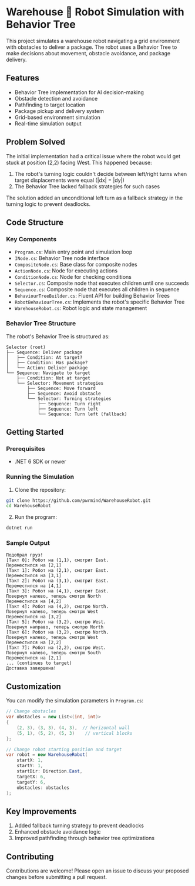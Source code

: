 ﻿# Warehouse 🤖 Robot Simulation with Behavior Tree

This project simulates a warehouse robot navigating a grid environment with obstacles to deliver a package. The robot uses a Behavior Tree to make decisions about movement, obstacle avoidance, and package delivery.

## Features

- Behavior Tree implementation for AI decision-making
- Obstacle detection and avoidance
- Pathfinding to target location
- Package pickup and delivery system
- Grid-based environment simulation
- Real-time simulation output

## Problem Solved

The initial implementation had a critical issue where the robot would get stuck at position (2,2) facing West. This happened because:

1. The robot's turning logic couldn't decide between left/right turns when target displacements were equal (|dx| = |dy|)
2. The Behavior Tree lacked fallback strategies for such cases

The solution added an unconditional left turn as a fallback strategy in the turning logic to prevent deadlocks.

## Code Structure

### Key Components
- `Program.cs`: Main entry point and simulation loop
- `INode.cs`: Behavior Tree node interface
- `CompositeNode.cs`: Base class for composite nodes
- `ActionNode.cs`: Node for executing actions
- `ConditionNode.cs`: Node for checking conditions
- `Selector.cs`: Composite node that executes children until one succeeds
- `Sequence.cs`: Composite node that executes all children in sequence
- `BehaviourTreeBuilder.cs`: Fluent API for building Behavior Trees
- `RobotBehaviourTree.cs`: Implements the robot's specific Behavior Tree
- `WarehouseRobot.cs`: Robot logic and state management

### Behavior Tree Structure
The robot's Behavior Tree is structured as:
```
Selector (root)
├── Sequence: Deliver package
│   ├── Condition: At target?
│   ├── Condition: Has package?
│   └── Action: Deliver package
└── Sequence: Navigate to target
    ├── Condition: Not at target
    └── Selector: Movement strategies
        ├── Sequence: Move forward
        ├── Sequence: Avoid obstacle
        └── Selector: Turning strategies
            ├── Sequence: Turn right
            ├── Sequence: Turn left
            └── Sequence: Turn left (fallback)
```

## Getting Started

### Prerequisites
- .NET 6 SDK or newer

### Running the Simulation
1. Clone the repository:
```bash
git clone https://github.com/pwrmind/WarehouseRobot.git
cd WarehouseRobot
```

2. Run the program:
```bash
dotnet run
```

### Sample Output
```
Подобрал груз!
[Такт 0]: Робот на (1,1), смотрит East. 
Переместился на [2,1]
[Такт 1]: Робот на (2,1), смотрит East. 
Переместился на [3,1]
[Такт 2]: Робот на (3,1), смотрит East. 
Переместился на [4,1]
[Такт 3]: Робот на (4,1), смотрит East. 
Повернул налево, теперь смотрю North
Переместился на [4,2]
[Такт 4]: Робот на (4,2), смотрю North. 
Повернул налево, теперь смотрю West
Переместился на [3,2]
[Такт 5]: Робот на (3,2), смотрю West. 
Повернул направо, теперь смотрю North
[Такт 6]: Робот на (3,2), смотрю North. 
Повернул налево, теперь смотрю West
Переместился на [2,2]
[Такт 7]: Робот на (2,2), смотрю West. 
Повернул налево, теперь смотрю South
Переместился на [2,1]
... (continues to target)
Доставка завершена!
```

## Customization

You can modify the simulation parameters in `Program.cs`:
```csharp
// Change obstacles
var obstacles = new List<(int, int)>
{
    (2, 3), (3, 3), (4, 3),  // horizontal wall
    (5, 1), (5, 2), (5, 3)    // vertical blocks
};

// Change robot starting position and target
var robot = new WarehouseRobot(
    startX: 1, 
    startY: 1, 
    startDir: Direction.East,
    targetX: 6,
    targetY: 6,
    obstacles: obstacles
);
```

## Key Improvements

1. Added fallback turning strategy to prevent deadlocks
2. Enhanced obstacle avoidance logic
3. Improved pathfinding through behavior tree optimizations

## Contributing

Contributions are welcome! Please open an issue to discuss your proposed changes before submitting a pull request.